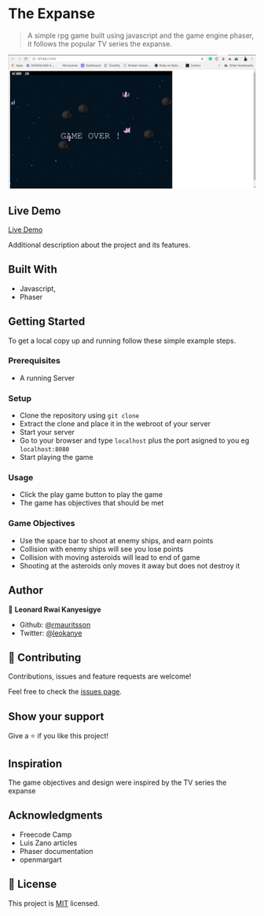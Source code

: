 # The Expanse

> A simple rpg game built using javascript and the game engine phaser, it follows the popular TV series the expanse.

![screenshot](./app_screenshot.png)

## Live Demo

[Live Demo](https://the-shooter-2020.herokuapp.com/)


Additional description about the project and its features.

## Built With

- Javascript,
- Phaser

## Getting Started

To get a local copy up and running follow these simple example steps.

### Prerequisites
- A running Server

### Setup
- Clone the repository using `git clone`
- Extract the clone and place it in the webroot of your server
- Start your server
- Go to your browser and type `localhost` plus the port asigned to you eg `localhost:8080`
- Start playing the game

### Usage
- Click the play game button to play the game
- The game has objectives that should be met

### Game Objectives
- Use the space bar to shoot at enemy ships, and earn points
- Collision with enemy ships will see you lose points
- Collision with moving asteroids will lead to end of game
- Shooting at the asteroids only moves it away but does not destroy it

## Author

👤 **Leonard Rwai Kanyesigye**

- Github: [@rmauritsson](https://github.com/rmauritsson)
- Twitter: [@leokanye](https://twitter.com/leokanye)

## 🤝 Contributing

Contributions, issues and feature requests are welcome!

Feel free to check the [issues page](issues/).

## Show your support

Give a ⭐️ if you like this project!

## Inspiration

The game objectives and design were inspired by the TV series the expanse

## Acknowledgments

- Freecode Camp
- Luis Zano articles
- Phaser documentation
- openmargart

## 📝 License

This project is [MIT](lic.url) licensed.
